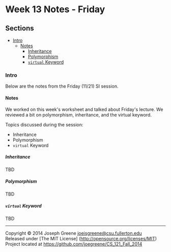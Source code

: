 # Week 13 Notes - Friday

## Sections
- [Intro](#intro)
  - [Notes](#notes)
    - [Inheritance](#inheritance)
    - [Polymorphism](#polymorphism)
    - [`virtual` Keyword](#`virtual`-keyword)
    
### Intro
Below are the notes from the Friday (11/21) SI session.

#### Notes
We worked on this week's worksheet and talked about Friday's lecture. We reviewed a bit on 
polymorphism, inheritance, and the virtual keyword.

Topics discussed during the session:
- Inheritance
- Polymorphism
- `virtual` Keyword

##### Inheritance
TBD

##### Polymorphism
TBD

##### `virtual` Keyword
TBD

-------------------------------------------------------------------------------

Copyright &copy; 2014 Joseph Greene <joeisgreene@csu.fullerton.edu>  
Released under [The MIT License] (http://opensource.org/licenses/MIT)  
Project located at <https://github.com/joegreene/CS_121_Fall_2014>